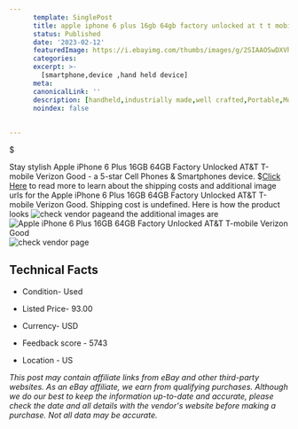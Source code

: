 ```yaml
---
      template: SinglePost
      title: apple iphone 6 plus 16gb 64gb factory unlocked at t t mobile verizon good
      status: Published
      date: '2023-02-12'
      featuredImage: https://i.ebayimg.com/thumbs/images/g/2SIAAOSwDXVhOvjt/s-l225.jpg
      categories: 
      excerpt: >-
        [smartphone,device ,hand held device]
      meta:
      canonicalLink: ''
      description: [handheld,industrially made,well crafted,Portable,Mobile,Compact,Convenient,Lightweight,Maneuverable,Man-portable,Miniature,Carriable,Hand-held,Light,Holdable,Transportable,Mobile device,Pocket-sized,On-the-go,Wireless,Cordless,Compact size,Convenient size, smartphone,device ,hand held device]
      noindex: false
      
        
---
```

$

Stay stylish Apple iPhone 6 Plus 16GB 64GB Factory Unlocked AT&T T-mobile Verizon Good - a 5-star Cell Phones & Smartphones device.
$[Click Here](https://www.ebay.com/itm/114981059288?hash=item1ac567bad8%3Ag%3A2SIAAOSwDXVhOvjt&amdata=enc%3AAQAHAAAA4GXZZ69LaPm3O3uTar8UaHJs%2F0gt%2FsLOIaQigd9NNEL7fJGsF1kaofHId%2F%2B0f3rheZYCodHie4YzAGhvnC0ap4ZpwtxIGyEp%2FwIyEZX7G%2F1rZJhkoH8aLLfJBFZedYyUmnClPVhllA5HOP9FI%2BCFDvfyUTKerMydxS3CKFkOdztHk8sDpxRe2fLC%2FCKDuF5Lzt5Q9Y3I5has%2FTCMsgbp%2Fv2ElQb5615R%2FPBYXsuUOK%2FBtmjWhaR%2F8UoF6SGUXMly5%2Ba%2FkOGeVkxPrzoFTQewUzDw3rpNCn2PfiZCBfarFiEB&mkevt=1&mkcid=1&mkrid=711-53200-19255-0&campid=%253CePNCampaignId%253E&customid=%253CreferenceId%253E&toolid=10049) to read more to learn about the shipping costs and additional image urls for the Apple iPhone 6 Plus 16GB 64GB Factory Unlocked AT&T T-mobile Verizon Good. Shipping cost is undefined. Here is how the product looks ![check vendor page](https://i.ebayimg.com/thumbs/images/g/2SIAAOSwDXVhOvjt/s-l225.jpg)and the additional images are![Apple iPhone 6 Plus 16GB 64GB Factory Unlocked AT&T T-mobile Verizon Good](https://i.ebayimg.com/images/g/2SIAAOSwDXVhOvjt/s-l1200.jpg)![check vendor page](https://origin-galleryplus.ebayimg.com/ws/web/114981059288_2_0_1/225x225.jpg,https://origin-galleryplus.ebayimg.com/ws/web/114981059288_3_0_1/225x225.jpg,https://origin-galleryplus.ebayimg.com/ws/web/114981059288_4_0_1/225x225.jpg)



 ## Technical Facts 



     
      

 - Condition- Used 


      

 - Listed Price- 93.00 


      

 - Currency- USD 


      

 - Feedback score - 5743 


      

 - Location - US 


      
      

 *_This post may contain affiliate links from eBay and other third-party websites. As an eBay affiliate, we earn from qualifying purchases. Although we do our best to keep the information up-to-date and accurate, please check the date and all details with the vendor's website before making a purchase. Not all data may be accurate._*






